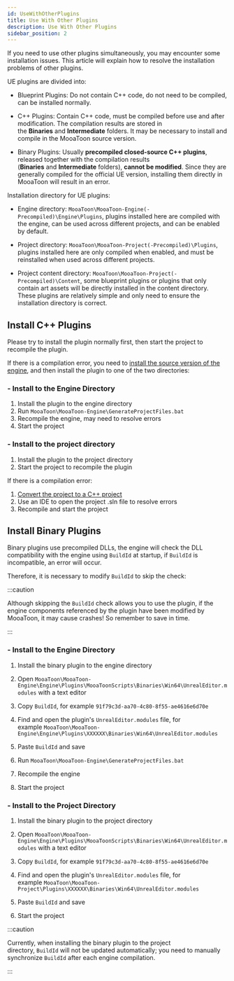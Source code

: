 ```yaml
---
id: UseWithOtherPlugins
title: Use With Other Plugins
description: Use With Other Plugins
sidebar_position: 2
---
```

If you need to use other plugins simultaneously, you may encounter some installation issues. This article will explain how to resolve the installation problems of other plugins.  

UE plugins are divided into: 

- Blueprint Plugins: Do not contain C++ code, do not need to be compiled, can be installed normally.  
    
- C++ Plugins: Contain C++ code, must be compiled before use and after modification. The compilation results are stored in the **Binaries** and **Intermediate** folders. It may be necessary to install and compile in the MooaToon source version.  
    
- Binary Plugins: Usually **precompiled closed-source C++ plugins**, released together with the compilation results (**Binaries** and **Intermediate** folders), **cannot be modified**. Since they are generally compiled for the official UE version, installing them directly in MooaToon will result in an error.  
    

Installation directory for UE plugins: 

- Engine directory: `MooaToon\MooaToon-Engine(-Precompiled)\Engine\Plugins`, plugins installed here are compiled with the engine, can be used across different projects, and can be enabled by default.  
    
- Project directory: `MooaToon\MooaToon-Project(-Precompiled)\Plugins`, plugins installed here are only compiled when enabled, and must be reinstalled when used across different projects.  
    
- Project content directory: `MooaToon\MooaToon-Project(-Precompiled)\Content`, some blueprint plugins or plugins that only contain art assets will be directly installed in the content directory. These plugins are relatively simple and only need to ensure the installation directory is correct.

## Install C++ Plugins

Please try to install the plugin normally first, then start the project to recompile the plugin.  

If there is a compilation error, you need to [install the source version of the engine](/docs/GettingStarted/BuildEnginefromSourceCode), and then install the plugin to one of the two directories:  

### - Install to the Engine Directory

1. Install the plugin to the engine directory 
2. Run `MooaToon\MooaToon-Engine\GenerateProjectFiles.bat`  
3. Recompile the engine, may need to resolve errors 
4. Start the project 

### - Install to the project directory

1. Install the plugin to the project directory 
2. Start the project to recompile the plugin 

If there is a compilation error: 

1. [Convert the project to a C++ project](https://forums.unrealengine.com/t/how-can-i-convert-a-blueprint-project-to-c-project-in-ue5/526755) 
2. Use an IDE to open the project .sln file to resolve errors 
3. Recompile and start the project

## Install Binary Plugins 

Binary plugins use precompiled DLLs, the engine will check the DLL compatibility with the engine using `BuildId` at startup, if `BuildId` is incompatible, an error will occur.  

Therefore, it is necessary to modify `BuildId` to skip the check:


:::caution

Although skipping the `BuildId` check allows you to use the plugin, if the engine components referenced by the plugin have been modified by MooaToon, it may cause crashes! So remember to save in time.

:::

### - Install to the Engine Directory

1. Install the binary plugin to the engine directory 
2. Open `MooaToon\MooaToon-Engine\Engine\Plugins\MooaToonScripts\Binaries\Win64\UnrealEditor.modules` with a text editor  
    
3. Copy `BuildId`, for example `91f79c3d-aa70-4c80-8f55-ae4616e6d70e`  
    
4. Find and open the plugin's `UnrealEditor.modules` file, for example `MooaToon\MooaToon-Engine\Engine\Plugins\XXXXXX\Binaries\Win64\UnrealEditor.modules`  
    
5. Paste `BuildId` and save  
    
6. Run `MooaToon\MooaToon-Engine\GenerateProjectFiles.bat`  
    
7. Recompile the engine 
8. Start the project 

### - Install to the Project Directory

1. Install the binary plugin to the project directory 
2. Open `MooaToon\MooaToon-Engine\Engine\Plugins\MooaToonScripts\Binaries\Win64\UnrealEditor.modules` with a text editor  
    
3. Copy `BuildId`, for example `91f79c3d-aa70-4c80-8f55-ae4616e6d70e`  
    
4. Find and open the plugin's `UnrealEditor.modules` file, for example `MooaToon\MooaToon-Project\Plugins\XXXXXX\Binaries\Win64\UnrealEditor.modules`  
    
5. Paste `BuildId` and save  
    
6. Start the project

:::caution

Currently, when installing the binary plugin to the project directory, `BuildId` will not be updated automatically; you need to manually synchronize `BuildId` after each engine compilation.

:::
